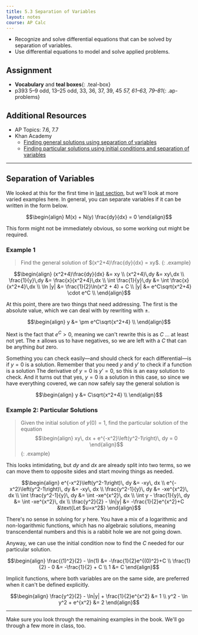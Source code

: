 ```yaml
---
title: 5.3 Separation of Variables
layout: notes
course: AP Calc
---
```


- Recognize and solve differential equations that can be solved by separation of variables.
- Use differential equations to model and solve applied problems.

## Assignment

- **Vocabulary** and **teal boxes**{: .teal-box}
- p393 5–9 odd, 13–25 odd, 33, 36, 37, 39, 45 *57, 61–63, 79–81*{: .ap-problems}

## Additional Resources

- AP Topics: 7.6, 7.7
- Khan Academy
  - [Finding general solutions using separation of variables](https://www.khanacademy.org/math/ap-calculus-ab/ab-differential-equations-new/ab-7-6/v/separable-differential-equations-introduction)
  - [Finding particular solutions using initial conditions and separation of variables](https://www.khanacademy.org/math/ap-calculus-ab/ab-differential-equations-new/ab-7-7/v/finding-constant-of-integration-rational)

---

## Separation of Variables

We looked at this for the first time in [last section](./5.2-growth-and-decay.md), but we'll look at more varied examples here. In general, you can separate variables if it can be written in the form below.

$$\begin{align}
M(x) + N(y) \frac{dy}{dx} = 0
\end{align}$$

This form might not be immediately obvious, so some working out might be required.

### Example 1

> Find the general solution of $(x^2+4)\frac{dy}{dx} = xy$.
{: .example}

$$\begin{align}
(x^2+4)\frac{dy}{dx} &= xy \\
(x^2+4)\,dy &= xy\,dx \\
\frac{1}{y}\,dy &= \frac{x}{x^2+4}\,dx \\
\int \frac{1}{y}\,dy &= \int \frac{x}{x^2+4}\,dx \\
\ln |y| &= \frac{1}{2}\ln(x^2 + 4) + C \\
|y| &= e^C\sqrt{x^2+4} \cdot e^C \\
\end{align}$$

At this point, there are two things that need addressing. The first is the absolute value, which we can deal with by rewriting with $\pm$.

$$\begin{align}
y &= \pm e^C\sqrt{x^2+4} \\
\end{align}$$

Next is the fact that $e^C>0$, meaning we can't rewrite this is as $C$ ... at least not yet. The $\pm$ allows us to have negatives, so we are left with a $C$ that can be anything *but* zero.

Something you can check easily—and should check for each differential—is if $y=0$ is a solution. Remember that you need $y$ and $y'$ to check if a function is a solution The derivative of $y=0$ is $y'=0$, so this is an easy solution to check. And it turns out that yes, $y=0$ is a solution in this case, so since we have everything covered, we can now safely say the general solution is

$$\begin{align}
y &= C\sqrt{x^2+4} \\
\end{align}$$

### Example 2: Particular Solutions

> Given the initial solution of $y(0)=1$, find the particular solution of the equation
> $$\begin{align}
> xy\, dx + e^{-x^2}\left(y^2-1\right)\, dy = 0
> \end{align}$$
{: .example}

This looks intimidating, but $dy$ and $dx$ are already split into two terms, so we can move them to opposite sides and start moving things as needed.

$$\begin{align}
e^{-x^2}\left(y^2-1\right)\, dy &= -xy\, dx \\
e^{-x^2}\left(y^2-1\right)\, dy &= -xy\, dx \\
\frac{y^2-1}{y}\, dy &= -xe^{x^2}\, dx \\
\int \frac{y^2-1}{y}\, dy &= \int -xe^{x^2}\, dx \\
\int y - \frac{1}{y}\, dy &= \int -xe^{x^2}\, dx \\
\frac{y^2}{2} - \ln|y| &= -\frac{1}{2}e^{x^2}+C &\text{Let $u=x^2$}
\end{align}$$

There's no sense in solving for $y$ here. You have a mix of a logarithmic and non-logarithmic functions, which has no algebraic solutions, meaning transcendental numbers and this is a rabbit hole we are not going down.

Anyway, we can use the initial condition now to find the $C$ needed for our particular solution.

$$\begin{align}
\frac{(1)^2}{2} - \ln(1) &= -\frac{1}{2}e^{(0)^2}+C \\
\frac{1}{2} - 0 &= -\frac{1}{2} + C \\
1 &= C
\end{align}$$

Implicit functions, where both variables are on the same side, are preferred when it can't be defined explicitly.

$$\begin{align}
\frac{y^2}{2} - \ln|y| + \frac{1}{2}e^{x^2} &= 1 \\
y^2 - \ln y^2 + e^{x^2} &= 2
\end{align}$$

---

Make sure you look through the remaining examples in the book. We'll go through a few more in class, too.
